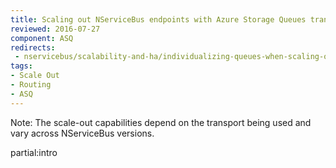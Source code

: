 ```yaml
---
title: Scaling out NServiceBus endpoints with Azure Storage Queues transport
reviewed: 2016-07-27
component: ASQ
redirects:
 - nservicebus/scalability-and-ha/individualizing-queues-when-scaling-out
tags:
- Scale Out
- Routing
- ASQ
---
```


Note: The scale-out capabilities depend on the transport being used and vary across NServiceBus versions.

partial:intro